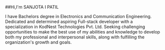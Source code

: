  ##Hi,I'm SANJOTA I PATIL

I have Bachelors degree in Electronics and Communication Engineering. Dedicated and determined aspiring Full-stack developer with a specialization in KodNest Technologies Pvt. Ltd. Seeking challenging opportunities to make the best use of my abilities and knowledge to develop both my professional and interpersonal skills, along with fulfilling the organization's growth and goals.



<!--
**sanjotapatil/sanjotapatil** is a ✨ _special_ ✨ repository because its `README.md` (this file) appears on your GitHub profile.

Here are some ideas to get you started:

- 🔭 I’m currently working on ...
- 🌱 I’m currently learning ...
- 👯 I’m looking to collaborate on ...
- 🤔 I’m looking for help with ...
- 💬 Ask me about ...
- 📫 How to reach me: ...
- 😄 Pronouns: ...
- ⚡ Fun fact: ...
-->
